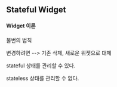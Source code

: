 ## Stateful Widget

#### Widget 이론

불변의 법칙

변경하려면 --> 기존 삭제, 새로운 위젯으로 대체

stateful 상태를 관리할 수 있다.

stateless 상태를 관리할 수 없다.






